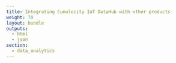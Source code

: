 ```yaml
---
title: Integrating Cumulocity IoT DataHub with other products
weight: 70
layout: bundle
outputs:
  - html
  - json
section: 
  - data_analytics
---
```

